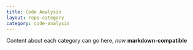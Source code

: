 ```yaml
---
title: Code Analysis
layout: repo-category
category: code-analysis
---
```


Content about each category can go here, _now_ **markdown-compatible**
